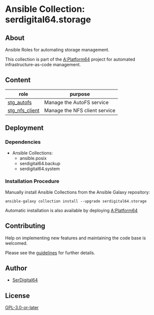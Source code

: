 # Ansible Collection: serdigital64.storage

## About

Ansible Roles for automating storage management.

This collection is part of the [A:Platform64](https://github.com/serdigital64/aplatform64) project for automated infrastructure-as-code management.

## Content

| role                                                                                | purpose                       |
| ----------------------------------------------------------------------------------- | ----------------------------- |
| [stg_autofs](https://aplatform64.readthedocs.io/en/latest/roles/stg_autofs)         | Manage the AutoFS service     |
| [stg_nfs_client](https://aplatform64.readthedocs.io/en/latest/roles/stg_nfs_client) | Manage the NFS client service |

## Deployment

### Dependencies

- Ansible Collections:
  - ansible.posix
  - serdigital64.backup
  - serdigital64.system

### Installation Procedure

Manually install Ansible Collections from the Ansible Galaxy repository:

```shell
ansible-galaxy collection install --upgrade serdigital64.storage
```

Automatic installation is also available by deploying [A:Platform64](https://aplatform64.readthedocs.io/en/latest/#deployment)

## Contributing

Help on implementing new features and maintaining the code base is welcomed.

Please see the [guidelines](https://aplatform64.readthedocs.io/en/latest/contributing/guidelines) for further details.

## Author

- [SerDigital64](https://serdigital64.github.io/)

## License

[GPL-3.0-or-later](https://www.gnu.org/licenses/gpl-3.0.txt)
